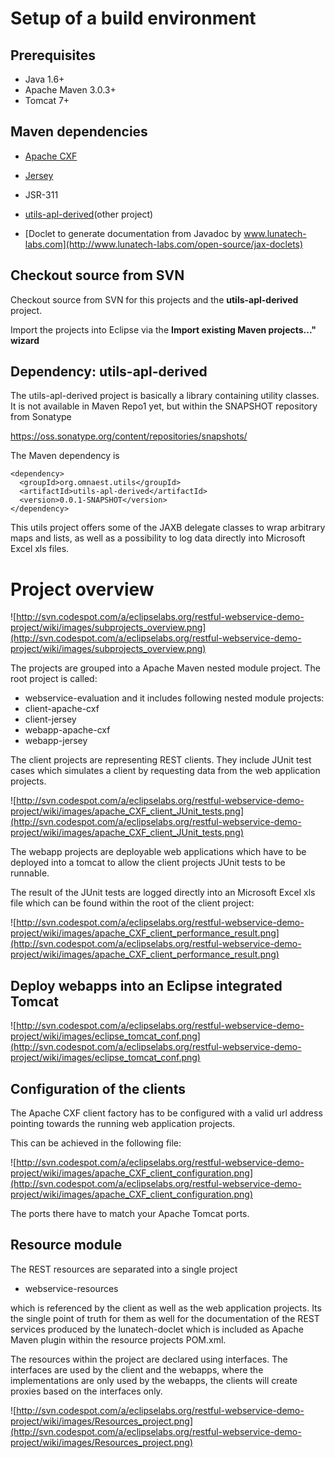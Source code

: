 # Setup of a build environment #

## Prerequisites ##

  * Java 1.6+
  * Apache Maven 3.0.3+
  * Tomcat 7+


## Maven dependencies ##

  * [Apache CXF](http://cxf.apache.org/)
  * [Jersey](http://jersey.java.net/)
  * JSR-311
  * [utils-apl-derived](http://code.google.com/p/utils-apl-derived/)(other project)

  * [Doclet to generate documentation from Javadoc by www.lunatech-labs.com](http://www.lunatech-labs.com/open-source/jax-doclets)


## Checkout source from SVN ##

Checkout source from SVN for this projects and the **utils-apl-derived** project.

Import the projects into Eclipse via the **Import existing Maven projects..." wizard**

## Dependency: utils-apl-derived ##

The utils-apl-derived project is basically a library containing utility classes. It is not available in Maven Repo1 yet, but within the SNAPSHOT repository from Sonatype

https://oss.sonatype.org/content/repositories/snapshots/

The Maven dependency is
```
<dependency>
  <groupId>org.omnaest.utils</groupId>
  <artifactId>utils-apl-derived</artifactId>
  <version>0.0.1-SNAPSHOT</version>
</dependency>
```

This utils project offers some of the JAXB delegate classes to wrap arbitrary maps and lists, as well as a possibility to log data directly into Microsoft Excel xls files.

# Project overview #

![http://svn.codespot.com/a/eclipselabs.org/restful-webservice-demo-project/wiki/images/subprojects_overview.png](http://svn.codespot.com/a/eclipselabs.org/restful-webservice-demo-project/wiki/images/subprojects_overview.png)

The projects are grouped into a Apache Maven nested module project.
The root project is called:
  * webservice-evaluation
and it includes following nested module projects:
  * client-apache-cxf
  * client-jersey
  * webapp-apache-cxf
  * webapp-jersey

The client projects are representing REST clients. They include JUnit test cases which simulates a client by requesting data from the web application projects.

![http://svn.codespot.com/a/eclipselabs.org/restful-webservice-demo-project/wiki/images/apache_CXF_client_JUnit_tests.png](http://svn.codespot.com/a/eclipselabs.org/restful-webservice-demo-project/wiki/images/apache_CXF_client_JUnit_tests.png)

The webapp projects are deployable web applications which have to be deployed into a tomcat to allow the client projects JUnit tests to be runnable.

The result of the JUnit tests are logged directly into an Microsoft Excel xls file which can be found within the root of the client project:

![http://svn.codespot.com/a/eclipselabs.org/restful-webservice-demo-project/wiki/images/apache_CXF_client_performance_result.png](http://svn.codespot.com/a/eclipselabs.org/restful-webservice-demo-project/wiki/images/apache_CXF_client_performance_result.png)

## Deploy webapps into an Eclipse integrated Tomcat ##

![http://svn.codespot.com/a/eclipselabs.org/restful-webservice-demo-project/wiki/images/eclipse_tomcat_conf.png](http://svn.codespot.com/a/eclipselabs.org/restful-webservice-demo-project/wiki/images/eclipse_tomcat_conf.png)

## Configuration of the clients ##

The Apache CXF client factory has to be configured with a valid url address pointing towards the running web application projects.

This can be achieved in the following file:

![http://svn.codespot.com/a/eclipselabs.org/restful-webservice-demo-project/wiki/images/apache_CXF_client_configuration.png](http://svn.codespot.com/a/eclipselabs.org/restful-webservice-demo-project/wiki/images/apache_CXF_client_configuration.png)

The ports there have to match your Apache Tomcat ports.

## Resource module ##

The REST resources are separated into a single project

  * webservice-resources

which is referenced by the client as well as the web application projects.
Its the single point of truth for them as well for the documentation of the REST services produced by the lunatech-doclet which is included as Apache Maven plugin within the resource projects POM.xml.

The resources within the project are declared using interfaces. The interfaces are used by the client and the webapps, where the implementations are only used by the webapps, the clients will create proxies based on the interfaces only.

![http://svn.codespot.com/a/eclipselabs.org/restful-webservice-demo-project/wiki/images/Resources_project.png](http://svn.codespot.com/a/eclipselabs.org/restful-webservice-demo-project/wiki/images/Resources_project.png)
